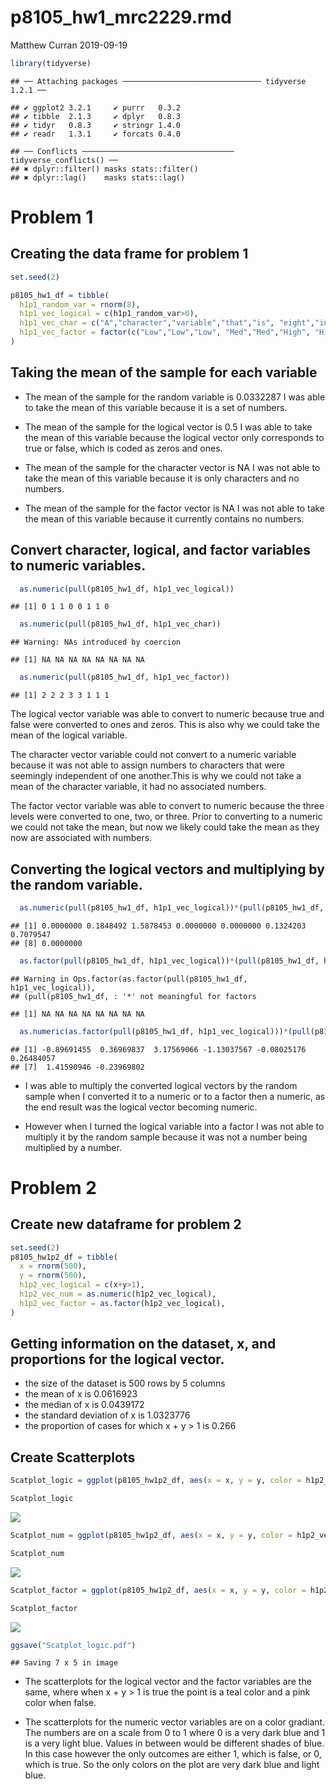 p8105\_hw1\_mrc2229.rmd
================
Matthew Curran
2019-09-19

``` r
library(tidyverse)
```

    ## ── Attaching packages ─────────────────────────────── tidyverse 1.2.1 ──

    ## ✔ ggplot2 3.2.1     ✔ purrr   0.3.2
    ## ✔ tibble  2.1.3     ✔ dplyr   0.8.3
    ## ✔ tidyr   0.8.3     ✔ stringr 1.4.0
    ## ✔ readr   1.3.1     ✔ forcats 0.4.0

    ## ── Conflicts ────────────────────────────────── tidyverse_conflicts() ──
    ## ✖ dplyr::filter() masks stats::filter()
    ## ✖ dplyr::lag()    masks stats::lag()

# Problem 1

## Creating the data frame for problem 1

``` r
set.seed(2)

p8105_hw1_df = tibble(
  h1p1_random_var = rnorm(8),
  h1p1_vec_logical = c(h1p1_random_var>0),
  h1p1_vec_char = c("A","character","variable","that","is", "eight","in", "length"),
  h1p1_vec_factor = factor(c("Low","Low","Low", "Med","Med","High", "High","High"))
)
```

## Taking the mean of the sample for each variable

  - The mean of the sample for the random variable is 0.0332287 I was
    able to take the mean of this variable because it is a set of
    numbers.

  - The mean of the sample for the logical vector is 0.5 I was able to
    take the mean of this variable because the logical vector only
    corresponds to true or false, which is coded as zeros and ones.

  - The mean of the sample for the character vector is NA I was not able
    to take the mean of this variable because it is only characters and
    no numbers.

  - The mean of the sample for the factor vector is NA I was not able to
    take the mean of this variable because it currently contains no
    numbers.

## Convert character, logical, and factor variables to numeric variables.

``` r
  as.numeric(pull(p8105_hw1_df, h1p1_vec_logical))
```

    ## [1] 0 1 1 0 0 1 1 0

``` r
  as.numeric(pull(p8105_hw1_df, h1p1_vec_char)) 
```

    ## Warning: NAs introduced by coercion

    ## [1] NA NA NA NA NA NA NA NA

``` r
  as.numeric(pull(p8105_hw1_df, h1p1_vec_factor))
```

    ## [1] 2 2 2 3 3 1 1 1

The logical vector variable was able to convert to numeric because true
and false were converted to ones and zeros. This is also why we could
take the mean of the logical variable.

The character vector variable could not convert to a numeric variable
because it was not able to assign numbers to characters that were
seemingly independent of one another.This is why we could not take a
mean of the character variable, it had no associated numbers.

The factor vector variable was able to convert to numeric because the
three levels were converted to one, two, or three. Prior to converting
to a numeric we could not take the mean, but now we likely could take
the mean as they now are associated with
numbers.

## Converting the logical vectors and multiplying by the random variable.

``` r
  as.numeric(pull(p8105_hw1_df, h1p1_vec_logical))*(pull(p8105_hw1_df, h1p1_random_var))
```

    ## [1] 0.0000000 0.1848492 1.5878453 0.0000000 0.0000000 0.1324203 0.7079547
    ## [8] 0.0000000

``` r
  as.factor(pull(p8105_hw1_df, h1p1_vec_logical))*(pull(p8105_hw1_df, h1p1_random_var))
```

    ## Warning in Ops.factor(as.factor(pull(p8105_hw1_df, h1p1_vec_logical)),
    ## (pull(p8105_hw1_df, : '*' not meaningful for factors

    ## [1] NA NA NA NA NA NA NA NA

``` r
  as.numeric(as.factor(pull(p8105_hw1_df, h1p1_vec_logical)))*(pull(p8105_hw1_df, h1p1_random_var))
```

    ## [1] -0.89691455  0.36969837  3.17569066 -1.13037567 -0.08025176  0.26484057
    ## [7]  1.41590946 -0.23969802

  - I was able to multiply the converted logical vectors by the random
    sample when I converted it to a numeric or to a factor then a
    numeric, as the end result was the logical vector becoming numeric.

  - However when I turned the logical variable into a factor I was not
    able to multiply it by the random sample because it was not a number
    being multiplied by a number.

# Problem 2

## Create new dataframe for problem 2

``` r
set.seed(2)
p8105_hw1p2_df = tibble(
  x = rnorm(500),
  y = rnorm(500),
  h1p2_vec_logical = c(x+y>1),
  h1p2_vec_num = as.numeric(h1p2_vec_logical),
  h1p2_vec_factor = as.factor(h1p2_vec_logical),
)
```

## Getting information on the dataset, x, and proportions for the logical vector.

  - the size of the dataset is 500 rows by 5 columns
  - the mean of x is 0.0616923
  - the median of x is 0.0439172
  - the standard deviation of x is 1.0323776
  - the proportion of cases for which x + y \> 1 is
0.266

## Create Scatterplots

``` r
Scatplot_logic = ggplot(p8105_hw1p2_df, aes(x = x, y = y, color = h1p2_vec_logical)) + geom_point()

Scatplot_logic
```

![](p8105_hw1_mrc2229_files/figure-gfm/unnamed-chunk-4-1.png)<!-- -->

``` r
Scatplot_num = ggplot(p8105_hw1p2_df, aes(x = x, y = y, color = h1p2_vec_num)) + geom_point()

Scatplot_num
```

![](p8105_hw1_mrc2229_files/figure-gfm/unnamed-chunk-4-2.png)<!-- -->

``` r
Scatplot_factor = ggplot(p8105_hw1p2_df, aes(x = x, y = y, color = h1p2_vec_factor)) + geom_point()

Scatplot_factor
```

![](p8105_hw1_mrc2229_files/figure-gfm/unnamed-chunk-4-3.png)<!-- -->

``` r
ggsave("Scatplot_logic.pdf")
```

    ## Saving 7 x 5 in image

  - The scatterplots for the logical vector and the factor variables are
    the same, where when x + y \> 1 is true the point is a teal color
    and a pink color when false.

  - The scatterplots for the numeric vector variables are on a color
    gradiant. The numbers are on a scale from 0 to 1 where 0 is a very
    dark blue and 1 is a very light blue. Values in between would be
    different shades of blue. In this case however the only outcomes are
    either 1, which is false, or 0, which is true. So the only colors on
    the plot are very dark blue and light blue.
